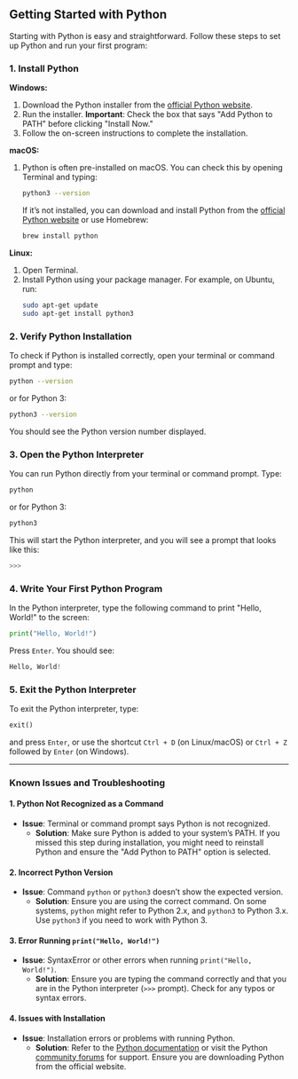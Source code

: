 ## Getting Started with Python

Starting with Python is easy and straightforward. Follow these steps to set up Python and run your first program:

### 1. **Install Python**

**Windows:**
1. Download the Python installer from the [official Python website](https://www.python.org/downloads/).
2. Run the installer. **Important**: Check the box that says "Add Python to PATH" before clicking "Install Now."
3. Follow the on-screen instructions to complete the installation.

**macOS:**
1. Python is often pre-installed on macOS. You can check this by opening Terminal and typing:
   ```bash
   python3 --version
   ```
   If it’s not installed, you can download and install Python from the [official Python website](https://www.python.org/downloads/) or use Homebrew:
   ```bash
   brew install python
   ```

**Linux:**
1. Open Terminal.
2. Install Python using your package manager. For example, on Ubuntu, run:
   ```bash
   sudo apt-get update
   sudo apt-get install python3
   ```

### 2. **Verify Python Installation**

To check if Python is installed correctly, open your terminal or command prompt and type:
   ```bash
   python --version
   ```
   or for Python 3:
   ```bash
   python3 --version
   ```
   You should see the Python version number displayed.

### 3. **Open the Python Interpreter**

You can run Python directly from your terminal or command prompt. Type:
   ```bash
   python
   ```
   or for Python 3:
   ```bash
   python3
   ```
   This will start the Python interpreter, and you will see a prompt that looks like this:
   ```python
   >>>
   ```

### 4. **Write Your First Python Program**

In the Python interpreter, type the following command to print "Hello, World!" to the screen:
   ```python
   print("Hello, World!")
   ```
   Press `Enter`. You should see:
   ```python
   Hello, World!
   ```

### 5. **Exit the Python Interpreter**

To exit the Python interpreter, type:
   ```python
   exit()
   ```
   and press `Enter`, or use the shortcut `Ctrl + D` (on Linux/macOS) or `Ctrl + Z` followed by `Enter` (on Windows).

---

### Known Issues and Troubleshooting

#### **1. Python Not Recognized as a Command**
- **Issue**: Terminal or command prompt says Python is not recognized.
  - **Solution**: Make sure Python is added to your system’s PATH. If you missed this step during installation, you might need to reinstall Python and ensure the "Add Python to PATH" option is selected.

#### **2. Incorrect Python Version**
- **Issue**: Command `python` or `python3` doesn’t show the expected version.
  - **Solution**: Ensure you are using the correct command. On some systems, `python` might refer to Python 2.x, and `python3` to Python 3.x. Use `python3` if you need to work with Python 3.

#### **3. Error Running `print("Hello, World!")`**
- **Issue**: SyntaxError or other errors when running `print("Hello, World!")`.
  - **Solution**: Ensure you are typing the command correctly and that you are in the Python interpreter (`>>>` prompt). Check for any typos or syntax errors.

#### **4. Issues with Installation**
- **Issue**: Installation errors or problems with running Python.
  - **Solution**: Refer to the [Python documentation](https://docs.python.org/3/using/index.html) or visit the Python [community forums](https://www.python.org/community/forums/) for support. Ensure you are downloading Python from the official website.
